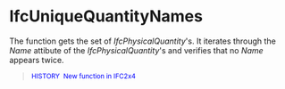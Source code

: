 IfcUniqueQuantityNames
======================

The function gets the set of _IfcPhysicalQuantity_'s.
It iterates through the _Name_ attibute of the _IfcPhysicalQuantity_'s
and verifies that no _Name_ appears twice.
> <span style="font-size:smaller;color:blue">HISTORY&nbsp; 
    New function in IFC2x4</span>
>

